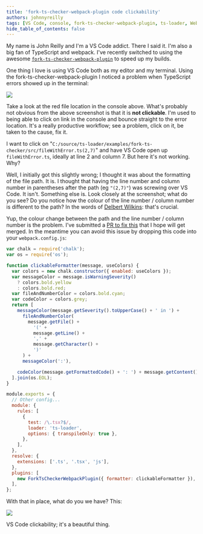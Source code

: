 ```yaml
---
title: 'fork-ts-checker-webpack-plugin code clickability'
authors: johnnyreilly
tags: [VS Code, console, fork-ts-checker-webpack-plugin, ts-loader, Webpack]
hide_table_of_contents: false
---
```


My name is John Reilly and I'm a VS Code addict. There I said it. I'm also a big fan of TypeScript and webpack. I've recently switched to using the awesome [`fork-ts-checker-webpack-plugin`](https://www.npmjs.com/package/fork-ts-checker-webpack-plugin) to speed up my builds.

One thing I love is using VS Code both as my editor and my terminal. Using the fork-ts-checker-webpack-plugin I noticed a problem when TypeScript errors showed up in the terminal:

![](Screenshot%2B2017-09-12%2B06.12.25.webp)

Take a look at the red file location in the console above. What's probably not obvious from the above screenshot is that it is **not clickable**. I'm used to being able to click on link in the console and bounce straight to the error location. It's a really productive workflow; see a problem, click on it, be taken to the cause, fix it.

I want to click on "`C:/source/ts-loader/examples/fork-ts-checker/src/fileWithError.ts(2,7)`" and have VS Code open up `fileWithError.ts`, ideally at line 2 and column 7. But here it's not working. Why?

Well, I initially got this slightly wrong; I thought it was about the formatting of the file path. It is. I thought that having the line number and column number in parentheses after the path (eg `"(2,7)"`) was screwing over VS Code. It isn't. Something else is. Look closely at the screenshot; what do you see? Do you notice how the colour of the line number / column number is different to the path? In the words of [Delbert Wilkins](https://youtu.be/281jMxOvP5k): that's crucial.

Yup, the colour change between the path and the line number / column number is the problem. I've submitted a [PR to fix this](https://github.com/Realytics/fork-ts-checker-webpack-plugin/pull/48) that I hope will get merged. In the meantime you can avoid this issue by dropping this code into your `webpack.config.js`:

```js
var chalk = require('chalk');
var os = require('os');

function clickableFormatter(message, useColors) {
  var colors = new chalk.constructor({ enabled: useColors });
  var messageColor = message.isWarningSeverity()
    ? colors.bold.yellow
    : colors.bold.red;
  var fileAndNumberColor = colors.bold.cyan;
  var codeColor = colors.grey;
  return [
    messageColor(message.getSeverity().toUpperCase() + ' in ') +
      fileAndNumberColor(
        message.getFile() +
          '(' +
          message.getLine() +
          ',' +
          message.getCharacter() +
          ')'
      ) +
      messageColor(':'),

    codeColor(message.getFormattedCode() + ': ') + message.getContent(),
  ].join(os.EOL);
}

module.exports = {
  // Other config...
  module: {
    rules: [
      {
        test: /\.tsx?$/,
        loader: 'ts-loader',
        options: { transpileOnly: true },
      },
    ],
  },
  resolve: {
    extensions: ['.ts', '.tsx', 'js'],
  },
  plugins: [
    new ForkTsCheckerWebpackPlugin({ formatter: clickableFormatter }), // Here we get our clickability back
  ],
};
```

With that in place, what do you we have? This:

![](Screenshot%2B2017-09-12%2B06.35.48.webp)

VS Code clickability; it's a beautiful thing.
